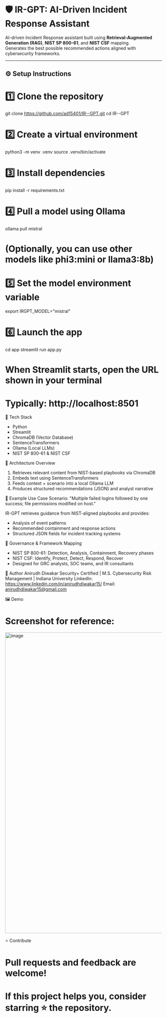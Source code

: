 # 🛡️ IR-GPT: AI-Driven Incident Response Assistant

AI-driven Incident Response assistant built using **Retrieval-Augmented Generation (RAG)**, **NIST SP 800-61**, and **NIST CSF** mapping.  
Generates the best possible recommended actions aligned with cybersecurity frameworks.

---

## ⚙️ Setup Instructions

# 1️⃣ Clone the repository
git clone https://github.com/ad15401/IR--GPT.git
cd IR--GPT

# 2️⃣ Create a virtual environment
python3 -m venv .venv
source .venv/bin/activate

# 3️⃣ Install dependencies
pip install -r requirements.txt

# 4️⃣ Pull a model using Ollama
ollama pull mistral
# (Optionally, you can use other models like phi3:mini or llama3:8b)

# 5️⃣ Set the model environment variable
export IRGPT_MODEL="mistral"

# 6️⃣ Launch the app
cd app
streamlit run app.py

# When Streamlit starts, open the URL shown in your terminal
# Typically: http://localhost:8501

🧩 Tech Stack
- Python
- Streamlit
- ChromaDB (Vector Database)
- SentenceTransformers
- Ollama (Local LLMs)
- NIST SP 800-61 & NIST CSF

🧠 Architecture Overview
1. Retrieves relevant content from NIST-based playbooks via ChromaDB
2. Embeds text using SentenceTransformers
3. Feeds context + scenario into a local Ollama LLM
4. Produces structured recommendations (JSON) and analyst narrative

🧠 Example Use Case
Scenario:
"Multiple failed logins followed by one success; file permissions modified on host."

IR-GPT retrieves guidance from NIST-aligned playbooks and provides:
- Analysis of event patterns
- Recommended containment and response actions
- Structured JSON fields for incident tracking systems

🧰 Governance & Framework Mapping
- NIST SP 800-61: Detection, Analysis, Containment, Recovery phases
- NIST CSF: Identify, Protect, Detect, Respond, Recover
- Designed for GRC analysts, SOC teams, and IR consultants

👤 Author
Anirudh Diwakar
Security+ Certified | M.S. Cybersecurity Risk Management | Indiana University
LinkedIn: https://www.linkedin.com/in/anirudhdiwakar15/
Email: anirudhdiwakar15@gmail.com

🖼️ Demo
# Screenshot for reference:
<img width="1901" height="963" alt="image" src="https://github.com/user-attachments/assets/0a7caaa6-d104-419c-a8bf-1d37eea950b3" />

⭐ Contribute
# Pull requests and feedback are welcome!
# If this project helps you, consider starring ⭐ the repository.




